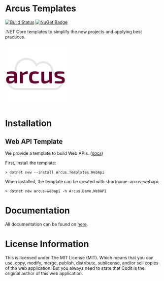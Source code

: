 # Arcus Templates
[![Build Status](https://dev.azure.com/codit/Arcus/_apis/build/status/Commit%20builds/CI%20-%20Arcus.Templates?branchName=master)](https://dev.azure.com/codit/Arcus/_build/latest?definitionId=765&branchName=master)
[![NuGet Badge](https://buildstats.info/nuget/Arcus.Templates.WebApi?includePreReleases=true)](https://www.nuget.org/packages/Arcus.Templates.WebApi/)

.NET Core templates to simplify the new projects and applying best practices.

![Arcus](https://raw.githubusercontent.com/arcus-azure/arcus/master/media/arcus.png)

# Installation

## Web API Template
We provide a template to build Web APIs. ([docs](https://templates.arcus-azure.net/features/web-api-template))

First, install the template:
```shell
> dotnet new --install Arcus.Templates.WebApi
```

When installed, the template can be created with shortname: arcus-webapi:
```shell
> dotnet new arcus-webapi -n Arcus.Demo.WebAPI
```

# Documentation

All documentation can be found on [here](https://templates.arcus-azure.net/).

# License Information
This is licensed under The MIT License (MIT). Which means that you can use, copy, modify, merge, publish, distribute, sublicense, and/or sell copies of the web application. But you always need to state that Codit is the original author of this web application.
